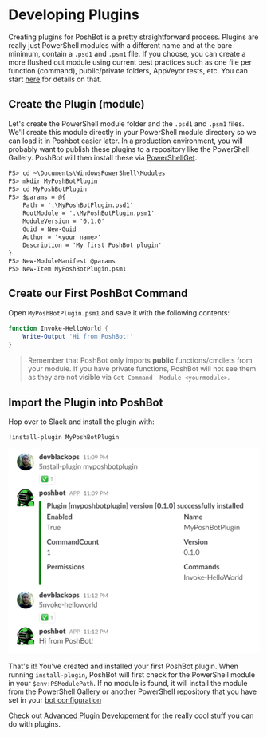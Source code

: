 
# Developing Plugins

Creating plugins for PoshBot is a pretty straightforward process.
Plugins are really just PowerShell modules with a different name and at the bare minimum, contain a `.psd1` and `.psm1` file.
If you choose, you can create a more flushed out module using current best practices such as one file per function (command), public/private folders, AppVeyor tests, etc.
You can start [here](http://ramblingcookiemonster.github.io/Building-A-PowerShell-Module/) for details on that.

## Create the Plugin (module)

Let's create the PowerShell module folder and the `.psd1` and `.psm1` files. We'll create this module directly in your PowerShell module directory so we can load it in Poshbot easier later. In a production environment, you will probably want to publish these plugins to a repository like the PowerShell Gallery. PoshBot will then install these via [PowerShellGet](https://github.com/PowerShell/PowerShellGet).

```
PS> cd ~\Documents\WindowsPowerShell\Modules
PS> mkdir MyPoshBotPlugin
PS> cd MyPoshBotPlugin
PS> $params = @{
    Path = '.\MyPoshBotPlugin.psd1'
    RootModule = '.\MyPoshBotPlugin.psm1'
    ModuleVersion = '0.1.0'
    Guid = New-Guid
    Author = '<your name>'
    Description = 'My first PoshBot plugin'
}
PS> New-ModuleManifest @params
PS> New-Item MyPoshBotPlugin.psm1
```

## Create our First PoshBot Command

Open `MyPoshBotPlugin.psm1` and save it with the following contents:

```powershell
function Invoke-HelloWorld {
    Write-Output 'Hi from PoshBot!'
}
```

> Remember that PoshBot only imports **public** functions/cmdlets from your module. If you have private functions, PoshBot will not see them as they are not visible via `Get-Command -Module <yourmodule>`.

## Import the Plugin into PoshBot

Hop over to Slack and install the plugin with:

```
!install-plugin MyPoshBotPlugin
```

![install plugin](../../images/install_plugin1.png)

That's it! You've created and installed your first PoshBot plugin. When running `install-plugin`, PoshBot will first check for the PowerShell module in your `$env:PSModulePath`. If no module is found, it will install the module from the PowerShell Gallery or another PowerShell repository that you have set in your [bot configuration](../../guides/configuration.md)

Check out [Advanced Plugin Developement](./advanced.md) for the really cool stuff you can do with plugins.